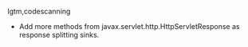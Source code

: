 lgtm,codescanning
* Add more methods from javax.servlet.http.HttpServletResponse as response splitting sinks.
